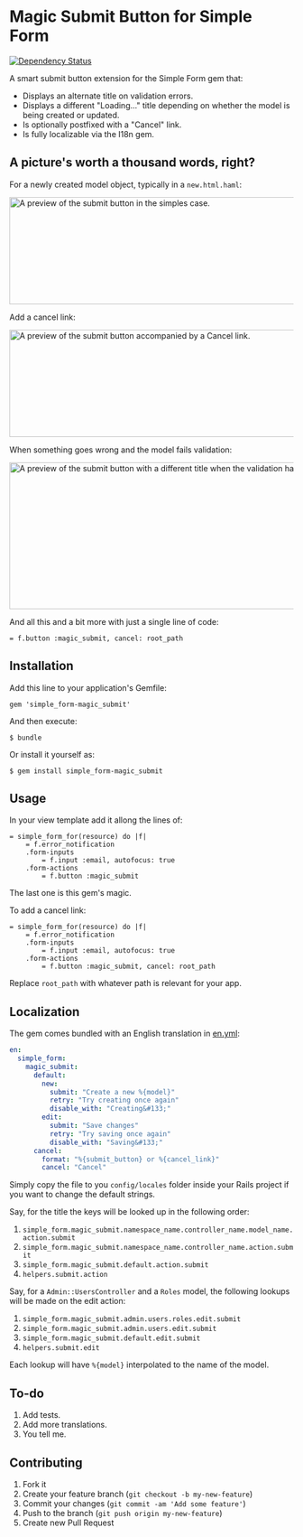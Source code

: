 # Magic Submit Button for Simple Form

[![Dependency Status](https://gemnasium.com/eploko/simple_form-magic_submit.png)](https://gemnasium.com/eploko/simple_form-magic_submit)

A smart submit button extension for the Simple Form gem that:

- Displays an alternate title on validation errors.
- Displays a different "Loading..." title depending on whether the model is being created or updated.
- Is optionally postfixed with a "Cancel" link.
- Is fully localizable via the I18n gem.

## A picture's worth a thousand words, right?

For a newly created model object, typically in a `new.html.haml`:

<img src="https://raw.github.com/eploko/simple_form-magic_submit/master/preview/01-submit.png" width="720" height="190" alt="A preview of the submit button in the simples case."/>

Add a cancel link:

<img src="https://raw.github.com/eploko/simple_form-magic_submit/master/preview/02-submit-with-cancel.png" width="720" height="190" alt="A preview of the submit button accompanied by a Cancel link."/>

When something goes wrong and the model fails validation:

<img src="https://raw.github.com/eploko/simple_form-magic_submit/master/preview/03-model-invalid.png" width="720" height="260" alt="A preview of the submit button with a different title when the validation has failed."/>

And all this and a bit more with just a single line of code:

```haml
= f.button :magic_submit, cancel: root_path
```

## Installation

Add this line to your application's Gemfile:

    gem 'simple_form-magic_submit'

And then execute:

    $ bundle

Or install it yourself as:

    $ gem install simple_form-magic_submit

## Usage

In your view template add it allong the lines of:

```haml
= simple_form_for(resource) do |f|
    = f.error_notification
    .form-inputs
        = f.input :email, autofocus: true
    .form-actions
        = f.button :magic_submit
```

The last one is this gem's magic.

To add a cancel link:

```haml
= simple_form_for(resource) do |f|
    = f.error_notification
    .form-inputs
        = f.input :email, autofocus: true
    .form-actions
        = f.button :magic_submit, cancel: root_path
```

Replace `root_path` with whatever path is relevant for your app.

## Localization

The gem comes bundled with an English translation in [en.yml](https://github.com/eploko/simple_form-magic_submit/blob/master/locales/en.yml):

```yaml
en:
  simple_form:
    magic_submit:
      default:
        new:
          submit: "Create a new %{model}"
          retry: "Try creating once again"
          disable_with: "Creating&#133;"
        edit:
          submit: "Save changes"
          retry: "Try saving once again"
          disable_with: "Saving&#133;"
      cancel:
        format: "%{submit_button} or %{cancel_link}"
        cancel: "Cancel"
```

Simply copy the file to you `config/locales` folder inside your Rails project if you want to change the default strings.

Say, for the title the keys will be looked up in the following order:

1. `simple_form.magic_submit.namespace_name.controller_name.model_name.action.submit`
2. `simple_form.magic_submit.namespace_name.controller_name.action.submit`
3. `simple_form.magic_submit.default.action.submit`
4. `helpers.submit.action`

Say, for a `Admin::UsersController` and a `Roles` model, the following lookups will be
made on the edit action:

1. `simple_form.magic_submit.admin.users.roles.edit.submit`
2. `simple_form.magic_submit.admin.users.edit.submit`
3. `simple_form.magic_submit.default.edit.submit`
4. `helpers.submit.edit`

Each lookup will have `%{model}` interpolated to the name of the model.

## To-do

1. Add tests.
2. Add more translations.
3. You tell me.

## Contributing

1. Fork it
2. Create your feature branch (`git checkout -b my-new-feature`)
3. Commit your changes (`git commit -am 'Add some feature'`)
4. Push to the branch (`git push origin my-new-feature`)
5. Create new Pull Request
